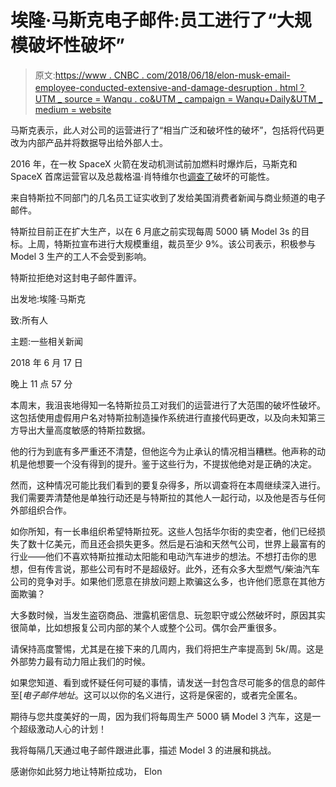 # 埃隆·马斯克电子邮件:员工进行了“大规模破坏性破坏”

> 原文:[https://www . CNBC . com/2018/06/18/elon-musk-email-employee-conducted-extensive-and-damage-desruption . html？UTM _ source = Wanqu . co&UTM _ campaign = Wanqu+Daily&UTM _ medium = website](https://www.cnbc.com/2018/06/18/elon-musk-email-employee-conducted-extensive-and-damaging-sabotage.html?utm_source=wanqu.co&utm_campaign=Wanqu+Daily&utm_medium=website)

马斯克表示，此人对公司的运营进行了“相当广泛和破坏性的破坏”，包括将代码更改为内部产品并将数据导出给外部人士。

2016 年，在一枚 SpaceX 火箭在发动机测试前加燃料时爆炸后，马斯克和 SpaceX 首席运营官以及总裁格温·肖特维尔也[调查了](http://spacenews.com/spacexs-musk-says-sabotage-unlikely-cause-of-sept-1-explosion-but-still-a-worry/)破坏的可能性。

来自特斯拉不同部门的几名员工证实收到了发给美国消费者新闻与商业频道的电子邮件。

特斯拉目前正在扩大生产，以在 6 月底之前实现每周 5000 辆 Model 3s 的目标。上周，特斯拉宣布进行大规模重组，裁员至少 9%。该公司表示，积极参与 Model 3 生产的工人不会受到影响。

特斯拉拒绝对这封电子邮件置评。

出发地:埃隆·马斯克

致:所有人

主题:一些相关新闻

2018 年 6 月 17 日

晚上 11 点 57 分

本周末，我沮丧地得知一名特斯拉员工对我们的运营进行了大范围的破坏性破坏。这包括使用虚假用户名对特斯拉制造操作系统进行直接代码更改，以及向未知第三方导出大量高度敏感的特斯拉数据。

他的行为到底有多严重还不清楚，但他迄今为止承认的情况相当糟糕。他声称的动机是他想要一个没有得到的提升。鉴于这些行为，不提拔他绝对是正确的决定。

然而，这种情况可能比我们看到的要复杂得多，所以调查将在本周继续深入进行。我们需要弄清楚他是单独行动还是与特斯拉的其他人一起行动，以及他是否与任何外部组织合作。

如你所知，有一长串组织希望特斯拉死。这些人包括华尔街的卖空者，他们已经损失了数十亿美元，而且还会损失更多。然后是石油和天然气公司，世界上最富有的行业——他们不喜欢特斯拉推动太阳能和电动汽车进步的想法。不想打击你的思想，但有传言说，那些公司有时不是超级好。此外，还有众多大型燃气/柴油汽车公司的竞争对手。如果他们愿意在排放问题上欺骗这么多，也许他们愿意在其他方面欺骗？

大多数时候，当发生盗窃商品、泄露机密信息、玩忽职守或公然破坏时，原因其实很简单，比如想报复公司内部的某个人或整个公司。偶尔会严重很多。

请保持高度警惕，尤其是在接下来的几周内，我们将把生产率提高到 5k/周。这是外部势力最有动力阻止我们的时候。

如果您知道、看到或怀疑任何可疑的事情，请发送一封包含尽可能多的信息的邮件至[*电子邮件地址*。这可以以你的名义进行，这将是保密的，或者完全匿名。

期待与您共度美好的一周，因为我们将每周生产 5000 辆 Model 3 汽车，这是一个超级激动人心的计划！

我将每隔几天通过电子邮件跟进此事，描述 Model 3 的进展和挑战。

感谢你如此努力地让特斯拉成功，
Elon